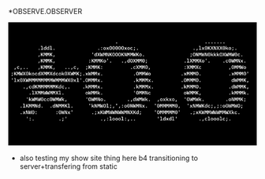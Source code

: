 *OBSERVE.OBSERVER

![*OBSERVE.OBSERVER](/f/logo.png)

* also testing my show site thing here b4 transitioning to server+transfering from static
